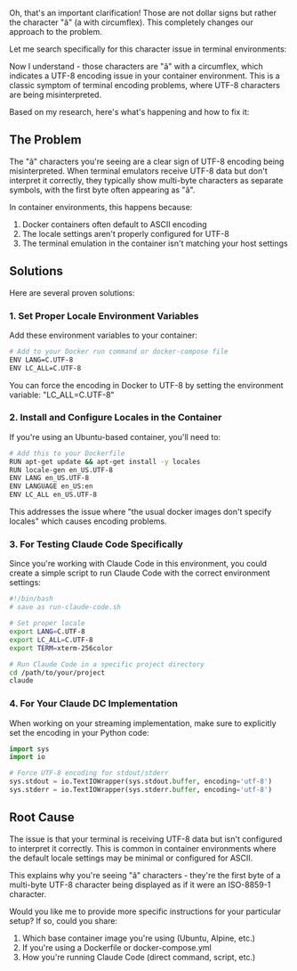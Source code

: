 Oh, that's an important clarification! Those are not dollar signs but rather the character "â" (a with circumflex). This completely changes our approach to the problem.

Let me search specifically for this character issue in terminal environments:

Now I understand - those characters are "â" with a circumflex, which indicates a UTF-8 encoding issue in your container environment. This is a classic symptom of terminal encoding problems, where UTF-8 characters are being misinterpreted.

Based on my research, here's what's happening and how to fix it:

## The Problem

The "â" characters you're seeing are a clear sign of UTF-8 encoding being misinterpreted. When terminal emulators receive UTF-8 data but don't interpret it correctly, they typically show multi-byte characters as separate symbols, with the first byte often appearing as "â".

In container environments, this happens because:
1. Docker containers often default to ASCII encoding
2. The locale settings aren't properly configured for UTF-8
3. The terminal emulation in the container isn't matching your host settings

## Solutions

Here are several proven solutions:

### 1. Set Proper Locale Environment Variables

Add these environment variables to your container:

```bash
# Add to your Docker run command or docker-compose file
ENV LANG=C.UTF-8
ENV LC_ALL=C.UTF-8
```

You can force the encoding in Docker to UTF-8 by setting the environment variable: "LC_ALL=C.UTF-8"

### 2. Install and Configure Locales in the Container

If you're using an Ubuntu-based container, you'll need to:

```bash
# Add this to your Dockerfile
RUN apt-get update && apt-get install -y locales
RUN locale-gen en_US.UTF-8
ENV LANG en_US.UTF-8
ENV LANGUAGE en_US:en
ENV LC_ALL en_US.UTF-8
```

This addresses the issue where "the usual docker images don't specify locales" which causes encoding problems.

### 3. For Testing Claude Code Specifically

Since you're working with Claude Code in this environment, you could create a simple script to run Claude Code with the correct environment settings:

```bash
#!/bin/bash
# save as run-claude-code.sh

# Set proper locale
export LANG=C.UTF-8
export LC_ALL=C.UTF-8
export TERM=xterm-256color

# Run Claude Code in a specific project directory
cd /path/to/your/project
claude
```

### 4. For Your Claude DC Implementation

When working on your streaming implementation, make sure to explicitly set the encoding in your Python code:

```python
import sys
import io

# Force UTF-8 encoding for stdout/stderr
sys.stdout = io.TextIOWrapper(sys.stdout.buffer, encoding='utf-8')
sys.stderr = io.TextIOWrapper(sys.stderr.buffer, encoding='utf-8')
```

## Root Cause

The issue is that your terminal is receiving UTF-8 data but isn't configured to interpret it correctly. This is common in container environments where the default locale settings may be minimal or configured for ASCII.

This explains why you're seeing "â" characters - they're the first byte of a multi-byte UTF-8 character being displayed as if it were an ISO-8859-1 character.

Would you like me to provide more specific instructions for your particular setup? If so, could you share:
1. Which base container image you're using (Ubuntu, Alpine, etc.)
2. If you're using a Dockerfile or docker-compose.yml
3. How you're running Claude Code (direct command, script, etc.)
